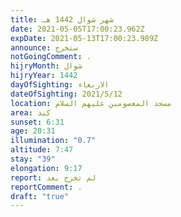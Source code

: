 ```yaml
---
title: شهر شوال 1442 هـ
date: 2021-05-05T17:00:23.962Z
expDate: 2021-05-13T17:00:23.989Z
announce: ستخرج
notGoingComment: .
hijryMonth: شوال
hijryYear: 1442
dayOfSighting: الاربعاء
dateOfSighting: 2021/5/12
location: مسجد المعصومين عليهم السلام
area: كبد
sunset: 6:31
age: 20:31
illumination: "0.7"
altitude: 7:47
stay: "39"
elongation: 9:17
report: لم تخرج بعد
reportComment: .
draft: "true"
---
```

